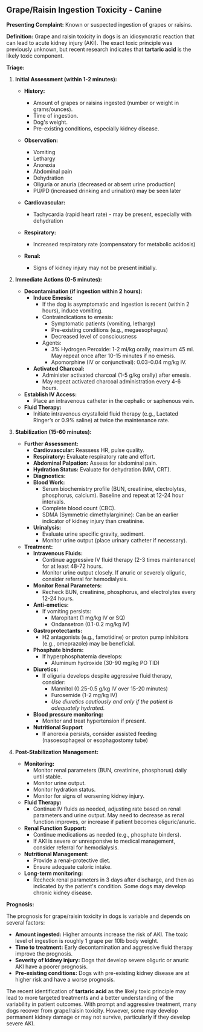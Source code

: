 ## Grape/Raisin Ingestion Toxicity - Canine

**Presenting Complaint:** Known or suspected ingestion of grapes or raisins.

**Definition:** Grape and raisin toxicity in dogs is an idiosyncratic reaction that can lead to acute kidney injury (AKI). The exact toxic principle was previously unknown, but recent research indicates that **tartaric acid** is the likely toxic component.

**Triage:**

1.  **Initial Assessment (within 1-2 minutes):**

    * **History:**

        * Amount of grapes or raisins ingested (number or weight in grams/ounces).
        * Time of ingestion.
        * Dog's weight.
        * Pre-existing conditions, especially kidney disease.
    * **Observation:**
        * Vomiting
        * Lethargy
        * Anorexia
        * Abdominal pain
        * Dehydration
        * Oliguria or anuria (decreased or absent urine production)
        * PU/PD (increased drinking and urination) may be seen later
    * **Cardiovascular:**
        * Tachycardia (rapid heart rate) - may be present, especially with dehydration
    * **Respiratory:**
        * Increased respiratory rate (compensatory for metabolic acidosis)
    * **Renal:**
        * Signs of kidney injury may not be present initially.

2.  **Immediate Actions (0-5 minutes):**

    * **Decontamination (if ingestion within 2 hours):**
        * **Induce Emesis:**
            * If the dog is asymptomatic and ingestion is recent (within 2 hours), induce vomiting.
            * Contraindications to emesis:
                * Symptomatic patients (vomiting, lethargy)
                * Pre-existing conditions (e.g., megaesophagus)
                * Decreased level of consciousness
            * Agents:
                * 3% Hydrogen Peroxide: 1-2 ml/kg orally, maximum 45 ml. May repeat once after 10-15 minutes if no emesis.
                * Apomorphine (IV or conjunctival): 0.03-0.04 mg/kg IV.
        * **Activated Charcoal:**
            * Administer activated charcoal (1-5 g/kg orally) after emesis.
            * May repeat activated charcoal administration every 4-6 hours.
    * **Establish IV Access:**
        * Place an intravenous catheter in the cephalic or saphenous vein.
    * **Fluid Therapy:**
        * Initiate intravenous crystalloid fluid therapy (e.g., Lactated Ringer’s or 0.9% saline) at twice the maintenance rate.

3.  **Stabilization (15-60 minutes):**

    * **Further Assessment:**
        * **Cardiovascular:** Reassess HR, pulse quality.
        * **Respiratory:** Evaluate respiratory rate and effort.
        * **Abdominal Palpation:** Assess for abdominal pain.
        * **Hydration Status:** Evaluate for dehydration (MM, CRT).
        * **Diagnostics:**
        * **Blood Work:**
            * Serum biochemistry profile (BUN, creatinine, electrolytes, phosphorus, calcium).  Baseline and repeat at 12-24 hour intervals.
            * Complete blood count (CBC).
            * SDMA (Symmetric dimethylarginine):  Can be an earlier indicator of kidney injury than creatinine.
        * **Urinalysis:**
            * Evaluate urine specific gravity, sediment.
            * Monitor urine output (place urinary catheter if necessary).
    * **Treatment:**
        * **Intravenous Fluids:**
            * Continue aggressive IV fluid therapy (2-3 times maintenance) for at least 48-72 hours.
            * Monitor urine output closely.  If anuric or severely oliguric, consider referral for hemodialysis.
        * **Monitor Renal Parameters:**
            * Recheck BUN, creatinine, phosphorus, and electrolytes every 12-24 hours.
        * **Anti-emetics:**
            * If vomiting persists:
                * Maropitant (1 mg/kg IV or SQ)
                * Ondansetron (0.1-0.2 mg/kg IV)
        * **Gastroprotectants:**
            * H2 antagonists (e.g., famotidine) or proton pump inhibitors (e.g., omeprazole) may be beneficial.
        * **Phosphate binders:**
            * If hyperphosphatemia develops:
                * Aluminum hydroxide (30-90 mg/kg PO TID)
        * **Diuretics:**
            * If oliguria develops despite aggressive fluid therapy, consider:
                * Mannitol (0.25-0.5 g/kg IV over 15-20 minutes)
                * Furosemide (1-2 mg/kg IV)
                * *Use diuretics cautiously and only if the patient is adequately hydrated.*
        * **Blood pressure monitoring:**
             * Monitor and treat hypertension if present.
        * **Nutritional Support**
             * If anorexia persists, consider assisted feeding (nasoesophageal or esophagostomy tube)

4.  **Post-Stabilization Management:**

    * **Monitoring:**
        * Monitor renal parameters (BUN, creatinine, phosphorus) daily until stable.
        * Monitor urine output.
        * Monitor hydration status.
        * Monitor for signs of worsening kidney injury.
    * **Fluid Therapy:**
        * Continue IV fluids as needed, adjusting rate based on renal parameters and urine output.  May need to decrease as renal function improves, or increase if patient becomes oliguric/anuric.
    * **Renal Function Support:**
        * Continue medications as needed (e.g., phosphate binders).
        * If AKI is severe or unresponsive to medical management, consider referral for hemodialysis.
    * **Nutritional Management:**
        * Provide a renal-protective diet.
        * Ensure adequate caloric intake.
    * **Long-term monitoring:**
        * Recheck renal parameters in 3 days after discharge, and then as indicated by the patient's condition.  Some dogs may develop chronic kidney disease.

**Prognosis:**

The prognosis for grape/raisin toxicity in dogs is variable and depends on several factors:

* **Amount ingested:** Higher amounts increase the risk of AKI.  The toxic level of ingestion is roughly 1 grape per 10lb body weight.
* **Time to treatment:** Early decontamination and aggressive fluid therapy improve the prognosis.
* **Severity of kidney injury:** Dogs that develop severe oliguric or anuric AKI have a poorer prognosis.
* **Pre-existing conditions:** Dogs with pre-existing kidney disease are at higher risk and have a worse prognosis.

The recent identification of **tartaric acid** as the likely toxic principle may lead to more targeted treatments and a better understanding of the variability in patient outcomes. With prompt and aggressive treatment, many dogs recover from grape/raisin toxicity. However, some may develop permanent kidney damage or may not survive, particularly if they develop severe AKI.
